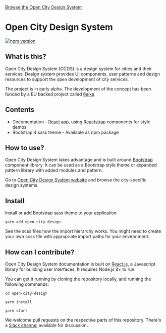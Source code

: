 [Browse the Open City Design System](http://opencity.design/)

# Open City Design System

[![npm version](https://img.shields.io/npm/v/open-city-design.svg?style=flat-square)](https://www.npmjs.com/package/open-city-design)

## What is this?

Open City Design System (OCDS) is a design system for cities and their services. Design system provides UI components, user patterns and design resources to support the open development of city services.

The project is in early alpha. The development of the concept has been funded by a EU backed project called [6aika](https://6aika.fi).

## Contents

* Documentation - [React](https://reactjs.org/) app, using [Reactstrap](https://reactstrap.github.io/) components for style demos
* Bootstrap 4 sass theme - Available as npm package

## How to use?

Open City Design System takes advantage and is built around [Bootstrap](https://getbootstrap.com/) component library. It can be used as a Bootstrap style theme or expanded pattern library with added modules and pattern.

Go to [Open City Design System website](https://opencity.design/) and browse the city-specific design systems.

## Install

Install or add Bootstrap sass theme to your application
```
yarn add open-city-design
```

See the scss files how the import hierarchy works. You might need to create your own scss file with appropriate import paths for your environment.

## How can I contribute?

Open City Design System documentation is built on [React.js](https://reactjs.org/), a Javascript library for building user interfaces. It requires Node.js 8+ to run.

You can get it running by cloning the repository locally, and running the following commands:

`cd open-city-design`

`yarn install`

`yarn start`

We welcome pull requests on the respective parts of this repository. There's a [Slack channel](https://join.slack.com/t/opencitydesignsystem/signup) available for discussion.
